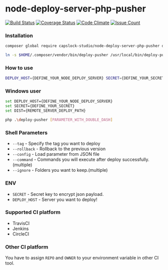 # node-deploy-server-php-pusher
[![Build Status](https://travis-ci.org/CapsLock-Studio/node-deploy-server-php-pusher.svg)](https://travis-ci.org/CapsLock-Studio/node-deploy-server-php-pusher)
[![Coverage Status](https://coveralls.io/repos/github/CapsLock-Studio/node-deploy-server-php-pusher/badge.svg)](https://coveralls.io/github/CapsLock-Studio/node-deploy-server-php-pusher)
[![Code Climate](https://codeclimate.com/github/CapsLock-Studio/node-deploy-server-php-pusher/badges/gpa.svg)](https://codeclimate.com/github/CapsLock-Studio/node-deploy-server-php-pusher)
[![Issue Count](https://codeclimate.com/github/CapsLock-Studio/node-deploy-server-php-pusher/badges/issue_count.svg)](https://codeclimate.com/github/CapsLock-Studio/node-deploy-server-php-pusher)

### Installation
```sh
composer global require capslock-studio/node-deploy-server-php-pusher dev-master

ln -s $HOME/.composer/vendor/bin/deploy-pusher /usr/local/bin/deploy-pusher
```

### How to use
```sh
DEPLOY_HOST={DEFINE_YOUR_NODE_DEPLOY_SERVER} SECRET={DEFINE_YOUR_SECRET} DIST={REMOTE_SERVER_DEPLOY_PATH} deploy-pusher [PARAMETER_WITH_DOUBLE_DASH]
```

### Windows user
```sh
set DEPLOY_HOST={DEFINE_YOUR_NODE_DEPLOY_SERVER}
set SECRET={DEFINE_YOUR_SECRET}
set DIST={REMOTE_SERVER_DEPLOY_PATH}

php .\deploy-pusher [PARAMETER_WITH_DOUBLE_DASH]
```

### Shell Parameters
* `--tag`      - Specify the tag you want to deploy
* `--rollback` - Rollback to the previous version
* `--config`   - Load parameter from JSON file
* `--command`  - Commands you will execute after deploy successfully.(multiple)
* `--ignore`   - Folders you want to keep.(multiple)

### ENV
* `SECRET`      - Secret key to encrypt json payload.
* `DEPLOY_HOST` - Server you want to deploy!

### Supported CI platform
* TravisCI
* Jenkins
* CircleCI

### Other CI platform
You have to assign `REPO` and `OWNER` to your environment variable in other CI tool.
